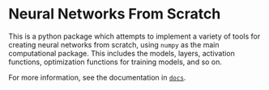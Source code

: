 # Neural Networks From Scratch
This is a python package which attempts to implement a variety of tools for
creating neural networks from scratch, using `numpy` as the main computational
package. This includes the models, layers, activation functions, optimization
functions for training models, and so on.

For more information, see the documentation in [`docs`](docs).

